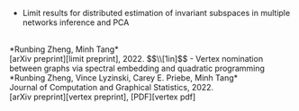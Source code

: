 - Limit results for distributed estimation of invariant subspaces in multiple networks inference and PCA
<br>
*Runbing Zheng, Minh Tang*
<br>
[arXiv preprint][limit preprint], 2022.
$$\\[1in]$$
- Vertex nomination between graphs via spectral embedding and quadratic programming
<br>
*Runbing Zheng, Vince Lyzinski, Carey E. Priebe, Minh Tang*
<br>
Journal of Computation and Graphical Statistics, 2022.
<br>
[arXiv preprint][vertex preprint], [PDF][vertex pdf]

[limit preprint]:https://arxiv.org/abs/2206.04306
[vertex preprint]:https://arxiv.org/abs/2010.14622
[vertex pdf]:https://doi.org/10.1080/10618600.2022.2060238
